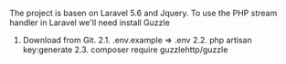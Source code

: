 The project is basen on Laravel 5.6 and Jquery.
To use the PHP stream handler in Laravel we'll need install Guzzle

1. Download from Git.
2.1. .env.example => .env
2.2. php artisan key:generate
2.3. composer require guzzlehttp/guzzle
